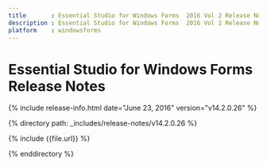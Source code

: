 ```yaml
---
title       : Essential Studio for Windows Forms  2016 Vol 2 Release Notes
description : Essential Studio for Windows Forms  2016 Vol 2 Release Notes
platform    : windowsforms
---
```


# Essential Studio for Windows Forms  Release Notes

{% include release-info.html date="June 23, 2016" version="v14.2.0.26" %} 

{% directory path: _includes/release-notes/v14.2.0.26 %}

{% include {{file.url}} %}

{% enddirectory %}